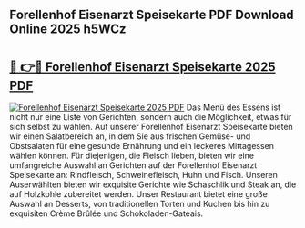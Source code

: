 ## Forellenhof Eisenarzt Speisekarte PDF Download Online 2025 h5WCz

# <h2><a href="http://gce2fah.nevu.top/?p=Forellenhof+Eisenarzt+Speisekarte">🔗 👉🔴 Forellenhof Eisenarzt Speisekarte 2025 PDF</a></h2>

[![Forellenhof Eisenarzt Speisekarte 2025 PDF](https://i.imgur.com/dBaPXMq.png)](http://gce2fah.nevu.top/?p=Forellenhof+Eisenarzt+Speisekarte)
Das Menü des Essens ist nicht nur eine Liste von Gerichten, sondern auch die Möglichkeit, etwas für sich selbst zu wählen. Auf unserer Forellenhof Eisenarzt Speisekarte bieten wir einen Salatbereich an, in dem Sie aus frischen Gemüse- und Obstsalaten für eine gesunde Ernährung und ein leckeres Mittagessen wählen können. Für diejenigen, die Fleisch lieben, bieten wir eine umfangreiche Auswahl an Gerichten auf der Forellenhof Eisenarzt Speisekarte an: Rindfleisch, Schweinefleisch, Huhn und Fisch. Unseren Auserwählten bieten wir exquisite Gerichte wie Schaschlik und Steak an, die auf Holzkohle zubereitet werden. Unser Restaurant bietet eine große Auswahl an Desserts, von traditionellen Torten und Kuchen bis hin zu exquisiten Crème Brûlée und Schokoladen-Gateais.
